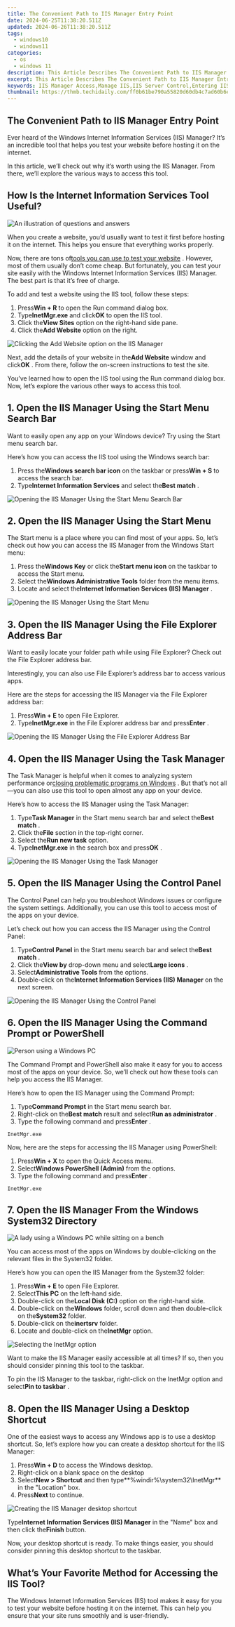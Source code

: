 ```yaml
---
title: The Convenient Path to IIS Manager Entry Point
date: 2024-06-25T11:38:20.511Z
updated: 2024-06-26T11:38:20.511Z
tags:
  - windows10
  - windows11
categories:
  - os
  - windows 11
description: This Article Describes The Convenient Path to IIS Manager Entry Point
excerpt: This Article Describes The Convenient Path to IIS Manager Entry Point
keywords: IIS Manager Access,Manage IIS,IIS Server Control,Entering IIS Admin,IIS Configuration,IIS Command Line,IIS GUI Interface
thumbnail: https://thmb.techidaily.com/ff0b61be790a55820d60db4c7ad60b6e5b6b95574b036e27c98e637af2bd24e8.jpg
---
```


## The Convenient Path to IIS Manager Entry Point

 Ever heard of the Windows Internet Information Services (IIS) Manager? It’s an incredible tool that helps you test your website before hosting it on the internet.

 In this article, we’ll check out why it’s worth using the IIS Manager. From there, we’ll explore the various ways to access this tool.

## How Is the Internet Information Services Tool Useful?

![An illustration of questions and answers](https://static1.makeuseofimages.com/wordpress/wp-content/uploads/2022/08/An-illustration-of-questions-and-answers.jpg)

 When you create a website, you’d usually want to test it first before hosting it on the internet. This helps you ensure that everything works properly.

 Now, there are tons of[tools you can use to test your website](https://www.makeuseof.com/website-auditing-tools-checking-issues/) . However, most of them usually don’t come cheap. But fortunately, you can test your site easily with the Windows Internet Information Services (IIS) Manager. The best part is that it’s free of charge.

To add and test a website using the IIS tool, follow these steps:

1. Press**Win + R** to open the Run command dialog box.
2. Type**InetMgr.exe** and click**OK** to open the IIS tool.
3. Click the**View Sites** option on the right-hand side pane.
4. Click the**Add Website** option on the right.

![Clicking the Add Website option on the IIS Manager](https://static1.makeuseofimages.com/wordpress/wp-content/uploads/2022/12/clicking-the-add-website-option-on-the-iis-manager.jpg)

 Next, add the details of your website in the**Add Website** window and click**OK** . From there, follow the on-screen instructions to test the site.

 You’ve learned how to open the IIS tool using the Run command dialog box. Now, let’s explore the various other ways to access this tool.

## 1\. Open the IIS Manager Using the Start Menu Search Bar

 Want to easily open any app on your Windows device? Try using the Start menu search bar.

 Here’s how you can access the IIS tool using the Windows search bar:

1. Press the**Windows search bar icon** on the taskbar or press**Win + S** to access the search bar.
2. Type**Internet Information Services** and select the**Best match** .

![Opening the IIS Manager Using the Start Menu Search Bar](https://static1.makeuseofimages.com/wordpress/wp-content/uploads/2022/12/opening-the-iis-manager-using-the-start-menu-search-bar.jpg)

## 2\. Open the IIS Manager Using the Start Menu

 The Start menu is a place where you can find most of your apps. So, let’s check out how you can access the IIS Manager from the Windows Start menu:

1. Press the**Windows Key** or click the**Start menu icon** on the taskbar to access the Start menu.
2. Select the**Windows Administrative Tools** folder from the menu items.
3. Locate and select the**Internet Information Services (IIS) Manager** .

![Opening the IIS Manager Using the Start Menu](https://static1.makeuseofimages.com/wordpress/wp-content/uploads/2022/12/opening-the-iis-manager-using-the-start-menu.jpg)

## 3\. Open the IIS Manager Using the File Explorer Address Bar

 Want to easily locate your folder path while using File Explorer? Check out the File Explorer address bar.

 Interestingly, you can also use File Explorer’s address bar to access various apps.

 Here are the steps for accessing the IIS Manager via the File Explorer address bar:

1. Press**Win + E** to open File Explorer.
2. Type**InetMgr.exe** in the File Explorer address bar and press**Enter** .

![Opening the IIS Manager Using the File Explorer Address Bar](https://static1.makeuseofimages.com/wordpress/wp-content/uploads/2022/12/opening-the-iis-manager-using-the-file-explorer-address-bar.jpg)

## 4\. Open the IIS Manager Using the Task Manager

 The Task Manager is helpful when it comes to analyzing system performance or[closing problematic programs on Windows](https://www.makeuseof.com/tag/how-to-kill-unresponsive-programs-without-the-task-manager/) . But that’s not all—you can also use this tool to open almost any app on your device.

Here’s how to access the IIS Manager using the Task Manager:

1. Type**Task Manager** in the Start menu search bar and select the**Best match** .
2. Click the**File** section in the top-right corner.
3. Select the**Run new task** option.
4. Type**InetMgr.exe** in the search box and press**OK** .

![Opening the IIS Manager Using the Task Manager](https://static1.makeuseofimages.com/wordpress/wp-content/uploads/2022/12/opening-the-iis-manager-using-the-task-manager.jpg)

## 5\. Open the IIS Manager Using the Control Panel

 The Control Panel can help you troubleshoot Windows issues or configure the system settings. Additionally, you can use this tool to access most of the apps on your device.

 Let’s check out how you can access the IIS Manager using the Control Panel:

1. Type**Control Panel** in the Start menu search bar and select the**Best match** .
2. Click the**View by** drop-down menu and select**Large icons** .
3. Select**Administrative Tools** from the options.
4. Double-click on the**Internet Information Services (IIS) Manager** on the next screen.

![Opening the IIS Manager Using the Control Panel](https://static1.makeuseofimages.com/wordpress/wp-content/uploads/2022/12/opening-the-iis-manager-using-the-control-panel.jpg)

## 6\. Open the IIS Manager Using the Command Prompt or PowerShell

![Person using a Windows PC](https://static1.makeuseofimages.com/wordpress/wp-content/uploads/2021/10/Person-using-a-Windows-PC.jpg)

 The Command Prompt and PowerShell also make it easy for you to access most of the apps on your device. So, we’ll check out how these tools can help you access the IIS Manager.

Here’s how to open the IIS Manager using the Command Prompt:

1. Type**Command Prompt** in the Start menu search bar.
2. Right-click on the**Best match** result and select**Run as administrator** .
3. Type the following command and press**Enter** .

`InetMgr.exe`

 Now, here are the steps for accessing the IIS Manager using PowerShell:

1. Press**Win + X** to open the Quick Access menu.
2. Select**Windows PowerShell (Admin)** from the options.
3. Type the following command and press**Enter** .

`InetMgr.exe`

## 7\. Open the IIS Manager From the Windows System32 Directory

![A lady using a Windows PC while sitting on a bench](https://static1.makeuseofimages.com/wordpress/wp-content/uploads/2022/09/A-lady-using-a-Windows-PC-while-sitting-on-a-bench.jpg)

 You can access most of the apps on Windows by double-clicking on the relevant files in the System32 folder.

 Here’s how you can open the IIS Manager from the System32 folder:

1. Press**Win + E** to open File Explorer.
2. Select**This PC** on the left-hand side.
3. Double-click on the**Local Disk (C:)** option on the right-hand side.
4. Double-click on the**Windows** folder, scroll down and then double-click on the**System32** folder.
5. Double-click on the**inertsrv** folder.
6. Locate and double-click on the**InetMgr** option.

![Selecting the InetMgr option](https://static1.makeuseofimages.com/wordpress/wp-content/uploads/2022/12/selecting-the-inetmgr-option.jpg)

 Want to make the IIS Manager easily accessible at all times? If so, then you should consider pinning this tool to the taskbar.

 To pin the IIS Manager to the taskbar, right-click on the InetMgr option and select**Pin to taskbar** .

## 8\. Open the IIS Manager Using a Desktop Shortcut

 One of the easiest ways to access any Windows app is to use a desktop shortcut. So, let’s explore how you can create a desktop shortcut for the IIS Manager:

1. Press**Win + D** to access the Windows desktop.
2. Right-click on a blank space on the desktop
3. Select**New > Shortcut** and then type**%windir%\\system32\\InetMgr** in the "Location" box.
4. Press**Next** to continue.

![Creating the IIS Manager desktop shortcut](https://static1.makeuseofimages.com/wordpress/wp-content/uploads/2022/12/creating-the-iis-manager-desktop-shortcut.jpg)

 Type**Internet Information Services (IIS) Manager** in the "Name" box and then click the**Finish** button.

 Now, your desktop shortcut is ready. To make things easier, you should consider pinning this desktop shortcut to the taskbar.

## What’s Your Favorite Method for Accessing the IIS Tool?

 The Windows Internet Information Services (IIS) tool makes it easy for you to test your website before hosting it on the internet. This can help you ensure that your site runs smoothly and is user-friendly.


<ins class="adsbygoogle"
     style="display:block"
     data-ad-format="autorelaxed"
     data-ad-client="ca-pub-7571918770474297"
     data-ad-slot="1223367746"></ins>



<ins class="adsbygoogle"
     style="display:block"
     data-ad-client="ca-pub-7571918770474297"
     data-ad-slot="8358498916"
     data-ad-format="auto"
     data-full-width-responsive="true"></ins>


